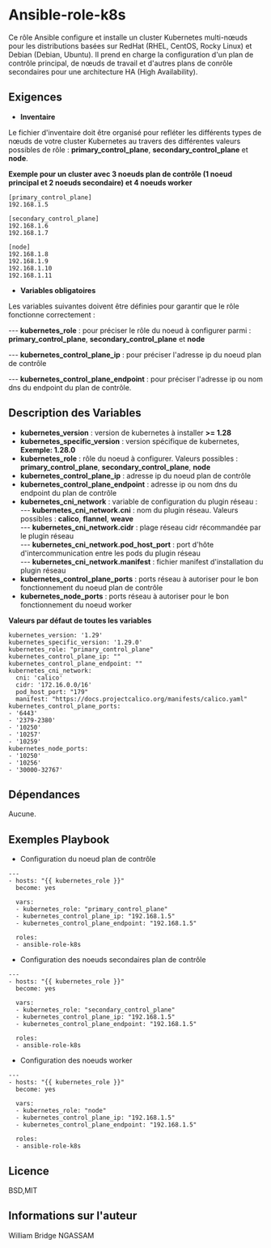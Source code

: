Ansible-role-k8s
================

Ce rôle Ansible configure et installe un cluster Kubernetes multi-nœuds pour les distributions basées sur RedHat (RHEL, CentOS, Rocky Linux) et Debian (Debian, Ubuntu). Il prend en charge la configuration d'un plan de contrôle principal, de nœuds de travail et d'autres plans de conrôle secondaires pour une architecture HA (High Availability).

Exigences
------------

- **Inventaire**

Le fichier d'inventaire doit être organisé pour refléter les différents types de nœuds de votre cluster Kubernetes au travers des différentes valeurs possibles de rôle : **primary_control_plane**, **secondary_control_plane** et **node**.

**Exemple pour un cluster avec 3 noeuds plan de contrôle (1 noeud principal et 2 noeuds secondaire) et 4 noeuds worker**

```
[primary_control_plane]
192.168.1.5

[secondary_control_plane]
192.168.1.6
192.168.1.7

[node]
192.168.1.8
192.168.1.9
192.168.1.10
192.168.1.11
```

- **Variables obligatoires**

Les variables suivantes doivent être définies pour garantir que le rôle fonctionne correctement : 

--- **kubernetes_role** : pour préciser le rôle du noeud à configurer parmi : **primary_control_plane**, **secondary_control_plane** et **node**

--- **kubernetes_control_plane_ip** : pour préciser l'adresse ip du noeud plan de contrôle

--- **kubernetes_control_plane_endpoint** : pour préciser l'adresse ip ou nom dns du endpoint du plan de contrôle.

Description des Variables
----------------------------

- **kubernetes_version** : version de kubernetes à installer **>= 1.28**
- **kubernetes_specific_version** : version spécifique de kubernetes, **Exemple: 1.28.0**
- **kubernetes_role** : rôle du noeud à configurer. Valeurs possibles : **primary_control_plane**, **secondary_control_plane**, **node**
- **kubernetes_control_plane_ip** : adresse ip du noeud plan de contrôle
- **kubernetes_control_plane_endpoint** : adresse ip ou nom dns du endpoint du plan de contrôle
- **kubernetes_cni_network** : variable de configuration du plugin réseau : <br>
--- **kubernetes_cni_network.cni** : nom du plugin réseau. Valeurs possibles : **calico**, **flannel**, **weave** <br>
--- **kubernetes_cni_network.cidr** : plage réseau cidr récommandée par le plugin réseau <br>
--- **kubernetes_cni_network.pod_host_port** : port d'hôte d'intercommunication entre les pods du plugin réseau <br>
--- **kubernetes_cni_network.manifest** : fichier manifest d'installation du plugin réseau
- **kubernetes_control_plane_ports** : ports réseau à autoriser pour le bon fonctionnement du noeud plan de contrôle
- **kubernetes_node_ports** : ports réseau à autoriser pour le bon fonctionnement du noeud worker

**Valeurs par défaut de toutes les variables**

```
kubernetes_version: '1.29'
kubernetes_specific_version: '1.29.0'
kubernetes_role: "primary_control_plane"
kubernetes_control_plane_ip: ""
kubernetes_control_plane_endpoint: ""
kubernetes_cni_network:
  cni: 'calico'
  cidr: '172.16.0.0/16'
  pod_host_port: "179"
  manifest: "https://docs.projectcalico.org/manifests/calico.yaml"
kubernetes_control_plane_ports:
- '6443'
- '2379-2380'
- '10250'
- '10257'
- '10259'
kubernetes_node_ports:
- '10250'
- '10256'
- '30000-32767'
```

Dépendances
-------------

Aucune.

Exemples Playbook
------------------

- Configuration du noeud plan de contrôle

```
---
- hosts: "{{ kubernetes_role }}"
  become: yes

  vars:
  - kubernetes_role: "primary_control_plane"
  - kubernetes_control_plane_ip: "192.168.1.5"
  - kubernetes_control_plane_endpoint: "192.168.1.5"

  roles:
  - ansible-role-k8s
```

- Configuration des noeuds secondaires plan de contrôle

```
---
- hosts: "{{ kubernetes_role }}"
  become: yes

  vars:
  - kubernetes_role: "secondary_control_plane"
  - kubernetes_control_plane_ip: "192.168.1.5"
  - kubernetes_control_plane_endpoint: "192.168.1.5"

  roles:
  - ansible-role-k8s
```

- Configuration des noeuds worker

```
---
- hosts: "{{ kubernetes_role }}"
  become: yes

  vars:
  - kubernetes_role: "node"
  - kubernetes_control_plane_ip: "192.168.1.5"
  - kubernetes_control_plane_endpoint: "192.168.1.5"

  roles:
  - ansible-role-k8s
```

Licence
-------

BSD,MIT

Informations sur l'auteur
------------------

William Bridge NGASSAM